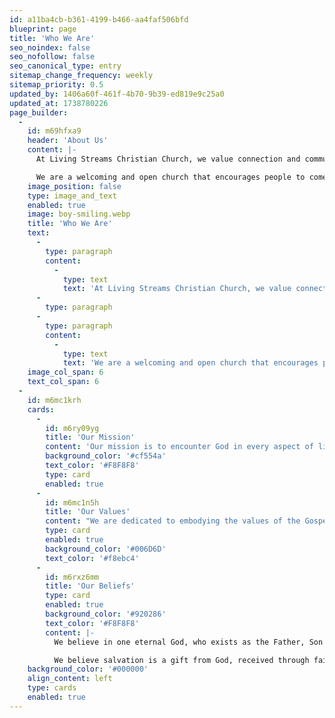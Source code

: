 ```yaml
---
id: a11ba4cb-b361-4199-b466-aa4faf506bfd
blueprint: page
title: 'Who We Are'
seo_noindex: false
seo_nofollow: false
seo_canonical_type: entry
sitemap_change_frequency: weekly
sitemap_priority: 0.5
updated_by: 1406a60f-461f-4b70-9b39-ed819e9c25a0
updated_at: 1738780226
page_builder:
  -
    id: m69hfxa9
    header: 'About Us'
    content: |-
      At Living Streams Christian Church, we value connection and community. Our teachings are built around connecting people to each other and to God.

      We are a welcoming and open church that encourages people to come and share in the love of Jesus. Come join our community and grow in your faith alongside others who have the same beliefs and values.
    image_position: false
    type: image_and_text
    enabled: true
    image: boy-smiling.webp
    title: 'Who We Are'
    text:
      -
        type: paragraph
        content:
          -
            type: text
            text: 'At Living Streams Christian Church, we value connection and community. Our teachings are built around connecting people to each other and to God.'
      -
        type: paragraph
      -
        type: paragraph
        content:
          -
            type: text
            text: 'We are a welcoming and open church that encourages people to come and share in the love of Jesus. Come join our community and grow in your faith alongside others who have the same beliefs and values.'
    image_col_span: 6
    text_col_span: 6
  -
    id: m6mc1krh
    cards:
      -
        id: m6ry09yg
        title: 'Our Mission'
        content: 'Our mission is to encounter God in every aspect of life, to experience His transformative power, and to arise as a community of believers, empowered by the Holy Spirit, to boldly share the gospel with those around us and beyond.'
        background_color: '#cf554a'
        text_color: '#F8F8F8'
        type: card
        enabled: true
      -
        id: m6mc1n5h
        title: 'Our Values'
        content: "We are dedicated to embodying the values of the Gospel of Jesus Christ in all areas of life. Our mission is to love God wholeheartedly, love others selflessly, and share the life-transforming message of Jesus with the world. Through these actions, we strive to reflect God's love and bring His hope to those around us."
        type: card
        enabled: true
        background_color: '#006D6D'
        text_color: '#f8ebc4'
      -
        id: m6rxz6mm
        title: 'Our Beliefs'
        type: card
        enabled: true
        background_color: '#920286'
        text_color: '#F8F8F8'
        content: |-
          We believe in one eternal God, who exists as the Father, Son (Jesus Christ), and Holy Spirit. Jesus Christ is the Son of God, who lived, died for our sins, and rose again to offer salvation and eternal life. The Bible is the inspired Word of God and is our guide for faith and living.

          We believe salvation is a gift from God, received through faith in Jesus. The Church is the body of believers called to worship, serve, and spread the Gospel. We also believe in the second coming of Christ, where He will return to judge and establish His eternal Kingdom.
    background_color: '#000000'
    align_content: left
    type: cards
    enabled: true
---
```


